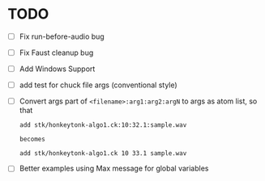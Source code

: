 # TODO

- [ ] Fix run-before-audio bug

- [ ] Fix Faust cleanup bug

- [ ] Add Windows Support

- [ ] add test for chuck file args (conventional style)

- [ ] Convert args part of `<filename>:arg1:arg2:argN` to args as atom list, so that

  ```text
  add stk/honkeytonk-algo1.ck:10:32.1:sample.wav

  becomes

  add stk/honkeytonk-algo1.ck 10 33.1 sample.wav
  ```

- [ ] Better examples using Max message for global variables



